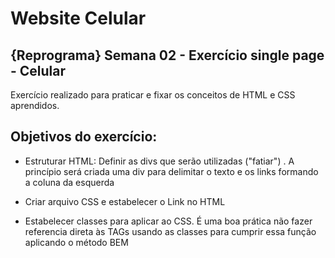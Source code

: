 # Website Celular

## {Reprograma} Semana 02 - Exercício single page - Celular

Exercício realizado para praticar e fixar os conceitos de HTML e CSS aprendidos.

## Objetivos do exercício:

- Estruturar HTML:  Definir as divs que serão utilizadas ("fatiar") . A princípio será criada uma div para delimitar o texto e os links formando a coluna da esquerda

- Criar arquivo CSS e estabelecer o Link no HTML

- Estabelecer classes para aplicar ao CSS. É uma boa prática não fazer referencia direta às TAGs usando as classes para cumprir essa função aplicando o método BEM
